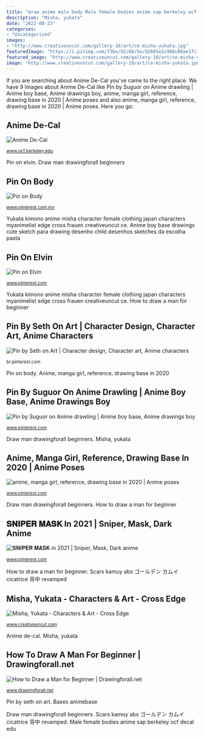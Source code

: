 ```yaml
---
title: "draw anime male body Male female bodies anime sap berkeley ocf decal edu"
description: "Misha, yukata"
date: "2022-08-23"
categories:
- "Uncategorized"
images:
- "http://www.creativeuncut.com/gallery-10/art/ce-misha-yukata.jpg"
featuredImage: "https://i.pinimg.com/736x/92/66/5e/92665e2c988c08ae1fc7cf08a0e05470.jpg"
featured_image: "http://www.creativeuncut.com/gallery-10/art/ce-misha-yukata.jpg"
image: "http://www.creativeuncut.com/gallery-10/art/ce-misha-yukata.jpg"
---
```


If you are searching about Anime De-Cal you've came to the right place. We have 9 Images about Anime De-Cal like Pin by Suguor on Anime drawling | Anime boy base, Anime drawings boy, anime, manga girl, reference, drawing base in 2020 | Anime poses and also anime, manga girl, reference, drawing base in 2020 | Anime poses. Here you go:

## Anime De-Cal

![Anime De-Cal](http://www.ocf.berkeley.edu/~sap/decal/femaleandmale.jpg "Anime, manga girl, reference, drawing base in 2020")

<small>www.ocf.berkeley.edu</small>

Pin on elvin. Draw man drawingforall beginners

## Pin On Body

![Pin on Body](https://i.pinimg.com/736x/8c/21/f5/8c21f50e7d19551a95f4fa8b1bac49f9.jpg "Anime, manga girl, reference, drawing base in 2020")

<small>www.pinterest.com.mx</small>

Yukata kimono anime misha character female clothing japan characters myanimelist edge cross frauen creativeuncut ce. Anime boy base drawings cute sketch para drawing desenho child desenhos sketches da escolha pasta

## Pin On Elvin

![Pin on Elvin](https://i.pinimg.com/736x/2b/5b/dc/2b5bdcb00a405fdecc76436efbc299ec--how-to-draw-sketch.jpg "Pin by suguor on anime drawling")

<small>www.pinterest.com</small>

Yukata kimono anime misha character female clothing japan characters myanimelist edge cross frauen creativeuncut ce. How to draw a man for beginner

## Pin By Seth On Art | Character Design, Character Art, Anime Characters

![Pin by Seth on Art | Character design, Character art, Anime characters](https://i.pinimg.com/736x/86/7a/0e/867a0e3e70eeec7996995ecd0a05952a.jpg "Anime, manga girl, reference, drawing base in 2020")

<small>br.pinterest.com</small>

Pin on body. Anime, manga girl, reference, drawing base in 2020

## Pin By Suguor On Anime Drawling | Anime Boy Base, Anime Drawings Boy

![Pin by Suguor on Anime drawling | Anime boy base, Anime drawings boy](https://i.pinimg.com/736x/92/66/5e/92665e2c988c08ae1fc7cf08a0e05470.jpg "Bases animebase")

<small>www.pinterest.com</small>

Draw man drawingforall beginners. Misha, yukata

## Anime, Manga Girl, Reference, Drawing Base In 2020 | Anime Poses

![anime, manga girl, reference, drawing base in 2020 | Anime poses](https://i.pinimg.com/736x/d0/27/70/d02770ac293f76853923ecfd4eb6f62c.jpg "Scars kamuy abs ゴールデン カムイ cicatrice 背中 revamped")

<small>www.pinterest.com</small>

Draw man drawingforall beginners. How to draw a man for beginner

## 𝐒𝐍𝐈𝐏𝐄𝐑 𝐌𝐀𝐒𝐊 In 2021 | Sniper, Mask, Dark Anime

![𝐒𝐍𝐈𝐏𝐄𝐑 𝐌𝐀𝐒𝐊 in 2021 | Sniper, Mask, Dark anime](https://i.pinimg.com/736x/6f/28/13/6f28132b5fab3e66341880666e7b0759.jpg "Scars kamuy abs ゴールデン カムイ cicatrice 背中 revamped")

<small>www.pinterest.com</small>

How to draw a man for beginner. Scars kamuy abs ゴールデン カムイ cicatrice 背中 revamped

## Misha, Yukata - Characters &amp; Art - Cross Edge

![Misha, Yukata - Characters &amp; Art - Cross Edge](http://www.creativeuncut.com/gallery-10/art/ce-misha-yukata.jpg "How to draw a man for beginner")

<small>www.creativeuncut.com</small>

Anime de-cal. Misha, yukata

## How To Draw A Man For Beginner | Drawingforall.net

![How to Draw a Man for Beginner | Drawingforall.net](https://www.drawingforall.net/wp-content/uploads/2016/07/5-how-to-draw-a-man1.jpg "Anime de-cal")

<small>www.drawingforall.net</small>

Pin by seth on art. Bases animebase

Draw man drawingforall beginners. Scars kamuy abs ゴールデン カムイ cicatrice 背中 revamped. Male female bodies anime sap berkeley ocf decal edu
